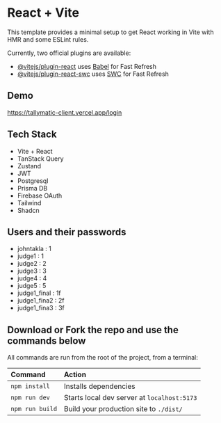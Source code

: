 # React + Vite

This template provides a minimal setup to get React working in Vite with HMR and some ESLint rules.

Currently, two official plugins are available:

- [@vitejs/plugin-react](https://github.com/vitejs/vite-plugin-react/blob/main/packages/plugin-react/README.md) uses [Babel](https://babeljs.io/) for Fast Refresh
- [@vitejs/plugin-react-swc](https://github.com/vitejs/vite-plugin-react-swc) uses [SWC](https://swc.rs/) for Fast Refresh

## Demo

https://tallymatic-client.vercel.app/login

## Tech Stack

 - Vite + React
 - TanStack Query
 - Zustand
 - JWT
 - Postgresql
 - Prisma DB
 - Firebase OAuth
 - Tailwind
 - Shadcn

## Users and their passwords
 - johntakla : 1
 - judge1 : 1
 - judge2 : 2
 - judge3 : 3
 - judge4 : 4
 - judge5 : 5
 - judge1_final : 1f
 - judge1_fina2 : 2f
 - judge1_fina3 : 3f

## Download or Fork the repo and use the commands below

All commands are run from the root of the project, from a terminal:
 
| Command         | Action                                       |
| :-------------- | :------------------------------------------- |
| `npm install`   | Installs dependencies                        |
| `npm run dev`   | Starts local dev server at `localhost:5173`  |
| `npm run build` | Build your production site to `./dist/`      |
